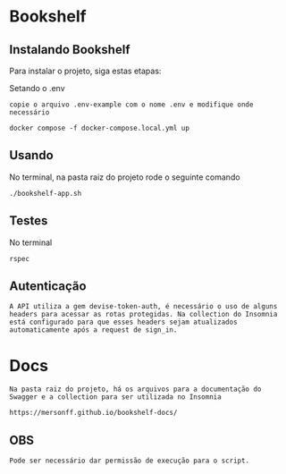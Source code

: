 # Bookshelf

## Instalando Bookshelf

Para instalar o projeto, siga estas etapas:

Setando o .env
```
copie o arquivo .env-example com o nome .env e modifique onde necessário
```

```
docker compose -f docker-compose.local.yml up
```

## Usando

No terminal, na pasta raiz do projeto rode o seguinte comando
```
./bookshelf-app.sh 
```

## Testes

No terminal
```
rspec
```

## Autenticação
```
A API utiliza a gem devise-token-auth, é necessário o uso de alguns headers para acessar as rotas protegidas. Na collection do Insomnia está configurado para que esses headers sejam atualizados automaticamente após a request de sign_in.
```

# Docs
```
Na pasta raiz do projeto, há os arquivos para a documentação do Swagger e a collection para ser utilizada no Insomnia
```

```
https://mersonff.github.io/bookshelf-docs/
```

## OBS
```
Pode ser necessário dar permissão de execução para o script.
```
